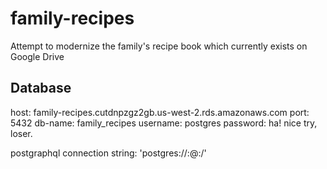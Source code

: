 # family-recipes
Attempt to modernize the family's recipe book which currently exists on Google Drive

## Database
host: family-recipes.cutdnpzgz2gb.us-west-2.rds.amazonaws.com
port: 5432
db-name: family_recipes
username: postgres
password: ha! nice try, loser. 

postgraphql connection string: 'postgres://<username>:<password>@<host>:<port>/<db-name>'
